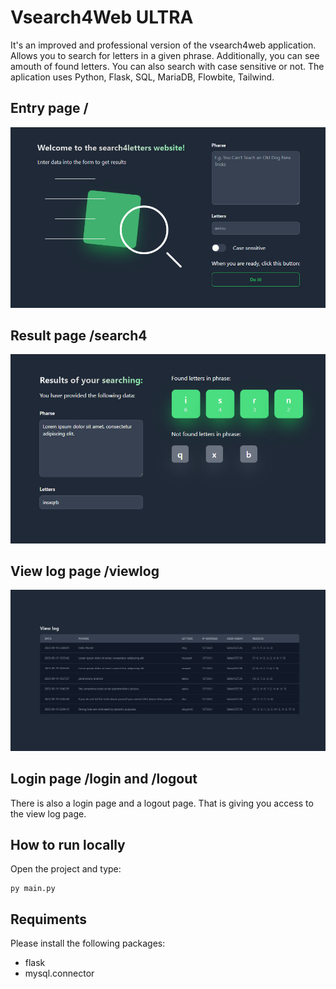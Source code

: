 # Vsearch4Web ULTRA

It's an improved and professional version of the vsearch4web application. Allows you to search for letters in a given phrase. Additionally, you can see amouth of found letters. You can also search with case sensitive or not. The aplication uses Python, Flask, SQL, MariaDB, Flowbite, Tailwind.

## Entry page /
![entry page](github/entry_page.png)

## Result page /search4
![result page](github/result_page.png)

## View log page /viewlog
![view page](github/view_page.png)

## Login page /login and /logout
There is also a login page and a logout page. That is giving you access to the view log page.

## How to run locally
Open the project and type:
```
py main.py
```

## Requiments
Please install the following packages:
* flask
* mysql.connector